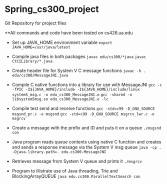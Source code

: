 # Spring_cs300_project

Git Repository for project files

**All commands and code have been tested on cs426.ua.edu

- Set up JAVA_HOME environment variable
`export JAVA_HOME=/usr/java/latest`

- Compile java files in both packages
`javac edu/cs300/*java`
`javac CtCILibrary/*.java`

- Create header file for System V C message functions
`javac -h . edu/cs300/MessageJNI.java`

- Compile C native functions into a library for use with MessageJNI
`gcc -c -fPIC -I${JAVA_HOME}/include -I${JAVA_HOME}/include/linux system5_msg.c -o edu_cs300_MessageJNI.o`
`gcc -shared -o libsystem5msg.so edu_cs300_MessageJNI.o -lc`

- Compile test send and receive functions
`gcc -std=c99 -D_GNU_SOURCE msgsnd_pr.c -o msgsnd`
`gcc -std=c99 -D_GNU_SOURCE msgrcv_lwr.c -o msgrcv`

- Create a message with the prefix and ID and puts it on a queue
`./msgsnd con`

- Java program reads queue contents using native C function and creates and sends a response message via the System V msg queue
`java -cp . -Djava.library.path=. edu.cs300.MessageJNI`

- Retrieves message from System V queue and prints it
`./msgrcv`

- Program to illistrate use of Java threading, Trie and BlockingArrayQUEUE
`java edu.cs300.ParallelTextSearch con`
